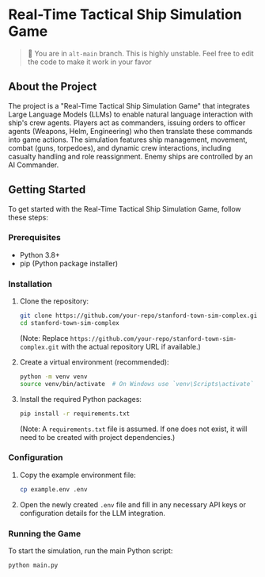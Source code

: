 # Real-Time Tactical Ship Simulation Game

> 🔀 You are in `alt-main` branch. This is highly unstable. Feel free to edit the code to make it work in your favor

## About the Project
The project is a "Real-Time Tactical Ship Simulation Game" that integrates Large Language Models (LLMs) to enable natural language interaction with ship's crew agents. Players act as commanders, issuing orders to officer agents (Weapons, Helm, Engineering) who then translate these commands into game actions. The simulation features ship management, movement, combat (guns, torpedoes), and dynamic crew interactions, including casualty handling and role reassignment. Enemy ships are controlled by an AI Commander.

## Getting Started

To get started with the Real-Time Tactical Ship Simulation Game, follow these steps:

### Prerequisites
*   Python 3.8+
*   pip (Python package installer)

### Installation
1.  Clone the repository:
    ```bash
    git clone https://github.com/your-repo/stanford-town-sim-complex.git
    cd stanford-town-sim-complex
    ```
    (Note: Replace `https://github.com/your-repo/stanford-town-sim-complex.git` with the actual repository URL if available.)

2.  Create a virtual environment (recommended):
    ```bash
    python -m venv venv
    source venv/bin/activate  # On Windows use `venv\Scripts\activate`
    ```

3.  Install the required Python packages:
    ```bash
    pip install -r requirements.txt
    ```
    (Note: A `requirements.txt` file is assumed. If one does not exist, it will need to be created with project dependencies.)

### Configuration
1.  Copy the example environment file:
    ```bash
    cp example.env .env
    ```
2.  Open the newly created `.env` file and fill in any necessary API keys or configuration details for the LLM integration.

### Running the Game
To start the simulation, run the main Python script:
```bash
python main.py

```
